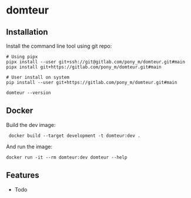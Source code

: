 # domteur

## Installation

Install the command line tool using git repo:
    
    # Using pipx
    pipx install --user git+ssh://git@gitlab.com/pony_m/domteur.git#main
    pipx install git+https://gitlab.com/pony_m/domteur.git#main

    # User install on system
    pip install --user git+https://gitlab.com/pony_m/domteur.git#main

    domteur --version

## Docker

Build the dev image:

     docker build --target development -t domteur:dev .

And run the image:

    docker run -it --rm domteur:dev domteur --help

## Features

- Todo